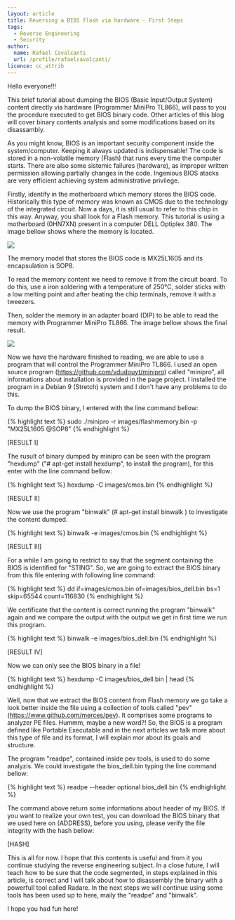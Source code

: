 ```yaml
---
layout: article
title: Reversing a BIOS flash via hardware - First Steps
tags:
  - Reverse Engineering
  - Security
author:
  name: Rafael Cavalcanti
  url: /profile/rafaelcavalcanti/
licence: cc_attrib
---
```

Hello everyone!!!

This brief tutorial about dumping the BIOS (Basic Input/Output System) content directly via hardware (Programmer MiniPro TL866), will pass to you the procedure executed to get BIOS binary code. Other articles of this blog will cover binary contents analysis and some modifications based on its disassambly.

As you might know, BIOS is an important security component inside the system/computer. Keeping it always updated is indispensable! The code is stored in a non-volatile memory (Flash) that runs every time the computer starts. There are also some sistemic failures (hardware), as improper written permission allowing partially changes in the code. Ingenious BIOS atacks are very efficient achieving system administrative privilege.

Firstly, identify in the motherboard which memory stores the BIOS code. Historically this type of memory was known as CMOS due to the technology of the integrated circuit. Now a days, it is still usual to refer to this chip in this way. Anyway, you shall look for a Flash memory. This tutorial is using a motherboard (0HN7XN) present in a computer DELL Optiplex 380. The image bellow shows where the memory is located.

<img src="/images/posts/00001-A_CHANGED.png" />

The memory model that stores the BIOS code is MX25L1605 and its encapsulation is SOP8.

To read the memory content we need to remove it from the circuit board. To do this, use a iron soldering with a temperature of 250°C, solder sticks with a low melting point and after heating the chip terminals, remove it with a tweezers.

Then, solder the memory in an adapter board (DIP) to be able to read the memory with Programmer MiniPro TL866. The image bellow shows the final result.

<img src="/images/posts/00001-B.png" />

Now we have the hardware finished to reading, we are able to use a program that will control the Programmer MiniPro TL866. I used an open source program (https://github.com/vdudouyt/minipro) called "minipro", all informations about installation is provided in the page project. I installed the program in a Debian 9 (Stretch) system and I don't have any problems to do this.

To dump the BIOS binary, I entered with the line command bellow:

{% highlight text %}
sudo ./minipro -r images/flashmemory.bin -p "MX25L1605 @SOP8"
{% endhighlight %}

[RESULT I]

The rusult of binary dumped by minipro can be seen with the program "hexdump" ("# apt-get install hexdump", to install the program), for this enter with the line command bellow:

{% highlight text %}
hexdump -C images/cmos.bin
{% endhighlight %}

[RESULT II]

Now we use the program "binwalk" (# apt-get install binwalk ) to investigate the content dumped.

{% highlight text %}
binwalk -e images/cmos.bin
{% endhighlight %}

[RESULT III]

For a while I am going to restrict to say that the segment containing the BIOS is identified for "STING". So, we are going to extract the BIOS binary from this file entering with following line command:

{% highlight text %}
dd if=images/cmos.bin of=images/bios_dell.bin bs=1 skip=65544 count=116830
{% endhighlight %}

We certificate that the content is correct running the program "binwalk" again and we compare the output with the output we get in first time we run this program.

{% highlight text %}
binwalk -e images/bios_dell.bin
{% endhighlight %}

[RESULT IV]

Now we can only see the BIOS binary in a file!

{% highlight text %}
hexdump -C images/bios_dell.bin | head
{% endhighlight %}

Well, now that we extract the BIOS content from Flash memory we go take a look better inside the file using a collection of tools called "pev" (https://www.github.com/merces/pev). It comprises some programs to analyzer PE files. Hummm, maybe a new word?! So, the BIOS is a program defined like Portable Executable and in the next articles we talk more about this type of file and its format, I will explain mor about its goals and structure.

The program "readpe", contained inside pev tools, is used to do some analyzis. We could investigate the bios_dell.bin typing the line command bellow:

{% highlight text %}
readpe --header optional bios_dell.bin
{% endhighlight %}

The command above return some informations about header of my BIOS. If you want to realize your own test, you can download the BIOS binary that we used here on (ADDRESS), before you using, please verify the file integrity with the hash bellow:

[HASH]

This is all for now. I hope that this contents is useful and from it you continue studying the reverse engineering subject. In a close future, I will teach how to be sure that the code segmented, in steps explained in this article, is correct and I will talk about how to disassembly the binary with a powerfull tool called Radare. In the next steps we will continue using some tools has been used up to here, maily the "readpe" and "binwalk".

I hope you had fun here!
